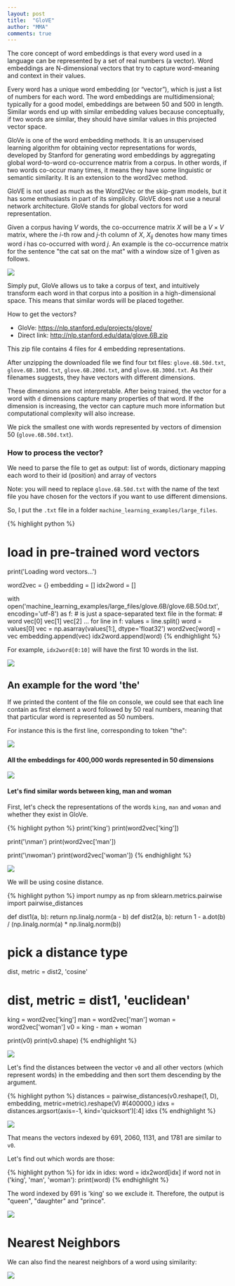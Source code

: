 ```yaml
---
layout: post
title:  "GloVE"
author: "MMA"
comments: true
---
```


The core concept of word embeddings is that every word used in a language can be represented by a set of real numbers (a vector). Word embeddings are N-dimensional vectors that try to capture word-meaning and context in their values.

Every word has a unique word embedding (or “vector”), which is just a list of numbers for each word. The word embeddings are multidimensional; typically for a good model, embeddings are between 50 and 500 in length. Similar words end up with similar embedding values because conceptually, if two words are similar, they should have similar values in this projected vector space.

GloVe is one of the word embedding methods. It is an unsupervised learning algorithm for obtaining vector representations for words, developed by Stanford for generating word embeddings by aggregating global word-to-word co-occurrence matrix from a corpus. In other words, if two words co-occur many times, it means they have some linguistic or semantic similarity. It is an extension to the word2vec method.

GloVE is not used as much as the Word2Vec or the skip-gram models, but it has some enthusiasts in part of its simplicity. GloVE does not use a neural network architecture. GloVe stands for global vectors for word representation.

Given a corpus having $V$ words, the co-occurrence matrix $X$ will be a $V \times V$ matrix, where the $i$-th row and $j$-th column of $X$, $X_{ij}$ denotes how many times word $i$ has co-occurred with word $j$. An example is the co-occurrence matrix for the sentence "the cat sat on the mat" with a window size of 1 given as follows.

![](https://miro.medium.com/max/694/1*QWcK8CIDs8kMkOwsOxvywA.png)

Simply put, GloVe allows us to take a corpus of text, and intuitively transform each word in that corpus into a position in a high-dimensional space. This means that similar words will be placed together.

How to get the vectors?

* GloVe: https://nlp.stanford.edu/projects/glove/
* Direct link: http://nlp.stanford.edu/data/glove.6B.zip

This zip file contains 4 files for 4 embedding representations. 

After unzipping the downloaded file we find four txt files: `glove.6B.50d.txt`, `glove.6B.100d.txt`, `glove.6B.200d.txt`, and `glove.6B.300d.txt`. As their filenames suggests, they have vectors with different dimensions.

These dimensions are not interpretable. After being trained, the vector for a word with `d` dimensions capture many properties of that word. If the dimension is increasing, the vector can capture much more information but computational complexity will also increase.

We pick the smallest one with words represented by vectors of dimension 50 (`glove.6B.50d.txt`).

### How to process the vector?

We need to parse the file to get as output: list of words, dictionary mapping each word to their id (position) and array of vectors

Note: you will need to replace `glove.6B.50d.txt` with the name of the text file you have chosen for the vectors if you want to use different dimensions.

So, I put the `.txt` file in a folder `machine_learning_examples/large_files`.

{% highlight python %}
# load in pre-trained word vectors
print('Loading word vectors...')

word2vec = {}
embedding = []
idx2word = []

with open('machine_learning_examples/large_files/glove.6B/glove.6B.50d.txt', encoding='utf-8') as f:
    # is just a space-separated text file in the format:
    # word vec[0] vec[1] vec[2] ...
    for line in f:
        values = line.split()
        word = values[0]
        vec = np.asarray(values[1:], dtype='float32')
        word2vec[word] = vec
        embedding.append(vec)
        idx2word.append(word)
{% endhighlight %}


For example, `idx2word[0:10]` will have the first 10 words in the list.

![](https://github.com/mmuratarat/mmuratarat.github.io/blob/master/_posts/images/s1_0320.png?raw=true)

## An example for the word 'the'

If we printed the content of the file on console, we could see that each line contain as first element a word followed by 50 real numbers, meaning that that particular word is represented as 50 numbers.

For instance this is the first line, corresponding to token "the":

![](https://github.com/mmuratarat/mmuratarat.github.io/blob/master/_posts/images/s2_0320.png?raw=true)

#### All the embeddings for 400,000 words represented in 50 dimensions

![](https://github.com/mmuratarat/mmuratarat.github.io/blob/master/_posts/images/s3_0320.png?raw=true)

#### Let's find similar words between king, man and woman

First, let's check the representations of the words `king`, `man` and `woman` and whether they exist in GloVe. 

{% highlight python %}
print('king')
print(word2vec['king'])

print('\nman')
print(word2vec['man'])

print('\nwoman')
print(word2vec['woman'])
{% endhighlight %}

![](https://github.com/mmuratarat/mmuratarat.github.io/blob/master/_posts/images/s4_0320.png?raw=true)

We will be using cosine distance.

{% highlight python %}
import numpy as np
from sklearn.metrics.pairwise import pairwise_distances

def dist1(a, b):
    return np.linalg.norm(a - b)
def dist2(a, b):
    return 1 - a.dot(b) / (np.linalg.norm(a) * np.linalg.norm(b))

# pick a distance type
dist, metric = dist2, 'cosine'
# dist, metric = dist1, 'euclidean'

king = word2vec['king']
man = word2vec['man']
woman = word2vec['woman']
v0 = king - man + woman

print(v0)
print(v0.shape)
{% endhighlight %}

![](https://github.com/mmuratarat/mmuratarat.github.io/blob/master/_posts/images/s5_0320.png?raw=true)

Let's find the distances between the vector `v0` and all other vectors (which represent words) in the embedding and then sort them descending by the argument. 

{% highlight python %}
distances = pairwise_distances(v0.reshape(1, D), embedding, metric=metric).reshape(V)
#(400000,)
idxs = distances.argsort(axis=-1, kind='quicksort')[:4]
idxs
{% endhighlight %}

![](https://github.com/mmuratarat/mmuratarat.github.io/blob/master/_posts/images/s6_0320.png?raw=true)

That means the vectors indexed by 691, 2060, 1131, and 1781 are similar to `v0`.

Let's find out which words are those:

{% highlight python %}
for idx in idxs:
    word = idx2word[idx]
    if word not in ('king', 'man', 'woman'):
        print(word)
{% endhighlight %}

The word indexed by 691 is 'king' so we exclude it. Therefore, the output is "queen", "daughter" and "prince".

![](https://github.com/mmuratarat/mmuratarat.github.io/blob/master/_posts/images/s7_0320.png?raw=true)

# Nearest Neighbors

We can also find the nearest neighbors of a word using similarity:

![](https://github.com/mmuratarat/mmuratarat.github.io/blob/master/_posts/images/Screen%20Shot%202020-03-20%20at%2013.19.11.png?raw=true)
